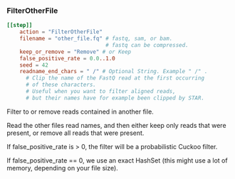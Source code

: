 ### FilterOtherFile


```toml
[[step]]
    action = "FilterOtherFile"
    filename = "other_file.fq" # fastq, sam, or bam. 
                               # fastq can be compressed.
    keep_or_remove = "Remove" # or Keep
    false_positive_rate = 0.0..1.0
    seed = 42
    readname_end_chars = " /" # Optional String. Example " /" .
      # Clip the name of the FastQ read at the first occurring
      # of these characters.
      # Useful when you want to filter aligned reads,
      # but their names have for example been clipped by STAR.
```

Filter to or remove reads contained in another file.

Read the other files read names, and then either keep only reads that were present,
or remove all reads that were present.

If false_positive_rate is > 0, the filter will be a probabilistic Cuckoo filter.

If false_positive_rate == 0, we use an exact HashSet (this might use a lot of memory,
depending on your file size).


